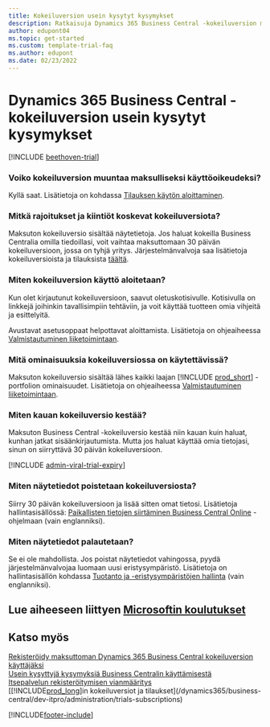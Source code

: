 ```yaml
---  
title: Kokeiluversion usein kysytyt kysymykset
description: Ratkaisuja Dynamics 365 Business Central -kokeiluversion määrittämiseen ja hallintaan liittyviin yleisiin kysymyksiin. Tietoja ympäristö- ja sovelluskohtaisten ongelmien ratkaisemisesta.
author: edupont04
ms.topic: get-started
ms.custom: template-trial-faq
ms.author: edupont
ms.date: 02/23/2022
---
```


# <a name="dynamics--business-central-trial-faq" />Dynamics 365 Business Central -kokeiluversion usein kysytyt kysymykset

[!INCLUDE [beethoven-trial](includes/beethoven-trial.md)]

### <a name="can-i-convert-the-trial-to-a-paid-license" />Voiko kokeiluversion muuntaa maksulliseksi käyttöoikeudeksi?

Kyllä saat. Lisätietoja on kohdassa [Tilauksen käytön aloittaminen](trial-signup.md#get-started-with-a-subscription).  

### <a name="what-are-the-trial-limits-and-quotas" />Mitkä rajoitukset ja kiintiöt koskevat kokeiluversiota?

Maksuton kokeiluversio sisältää näytetietoja. Jos haluat kokeilla Business Centralia omilla tiedoillasi, voit vaihtaa maksuttomaan 30 päivän kokeiluversioon, jossa on tyhjä yritys. Järjestelmänvalvoja saa lisätietoja kokeiluversioista ja tilauksista [täältä](/dynamics365/business-central/dev-itpro/administration/trials-subscriptions).  

### <a name="how-do-i-start-using-the-trial" />Miten kokeiluversion käyttö aloitetaan?

Kun olet kirjautunut kokeiluversioon, saavut oletuskotisivulle. Kotisivulla on linkkejä joihinkin tavallisimpiin tehtäviin, ja voit käyttää tuotteen omia vihjeitä ja esittelyitä.  

Avustavat asetusoppaat helpottavat aloittamista. Lisätietoja on ohjeaiheessa [Valmistautuminen liiketoimintaan](ui-get-ready-business.md).  

### <a name="what-features-are-available-in-the-trial" />Mitä ominaisuuksia kokeiluversiossa on käytettävissä?

Maksuton kokeiluversio sisältää lähes kaikki laajan [!INCLUDE [prod_short](includes/prod_short.md)] -portfolion ominaisuudet. Lisätietoja on ohjeaiheessa [Valmistautuminen liiketoimintaan](ui-get-ready-business.md).  

### <a name="how-long-does-the-trial-last" />Miten kauan kokeiluversio kestää?

Maksuton Business Central -kokeiluversio kestää niin kauan kuin haluat, kunhan jatkat sisäänkirjautumista. Mutta jos haluat käyttää omia tietojasi, sinun on siirryttävä 30 päivän kokeiluversioon.  

[!INCLUDE [admin-viral-trial-expiry](includes/admin-viral-trial-expiry.md)]

### <a name="how-do-i-remove-sample-data-from-the-trial" />Miten näytetiedot poistetaan kokeiluversiosta?

Siirry 30 päivän kokeiluversioon ja lisää sitten omat tietosi. Lisätietoja hallintasisällössä: [Paikallisten tietojen siirtäminen Business Central Online](/dynamics365/business-central/dev-itpro/administration/migrate-data) -ohjelmaan (vain englanniksi).  

### <a name="how-do-i-restore-sample-data" />Miten näytetiedot palautetaan?

Se ei ole mahdollista. Jos poistat näytetiedot vahingossa, pyydä järjestelmänvalvojaa luomaan uusi eristysympäristö. Lisätietoja on hallintasisällön kohdassa [Tuotanto ja -eristysympäristöjen hallinta](/dynamics365/business-central/dev-itpro/administration/environment-types) (vain englanniksi).  

## <a name="see-related-microsoft-trainingtrainingmodulestrial-dynamics--business-central" />Lue aiheeseen liittyen [Microsoftin koulutukset](/training/modules/trial-dynamics-365-business-central/)

## <a name="see-also" />Katso myös

[Rekisteröidy maksuttoman Dynamics 365 Business Central kokeiluversion käyttäjäksi](trial-signup.md)  
[Usein kysyttyjä kysymyksiä Business Centralin käyttämisestä](across-faq.yml)  
[Itsepalvelun rekisteröitymisen vianmääritys](ui-troubleshoot-self-signup.md)  
[[!INCLUDE[prod_long](includes/prod_long.md)]in kokeiluversiot ja tilaukset](/dynamics365/business-central/dev-itpro/administration/trials-subscriptions)  


[!INCLUDE[footer-include](includes/footer-banner.md)]
